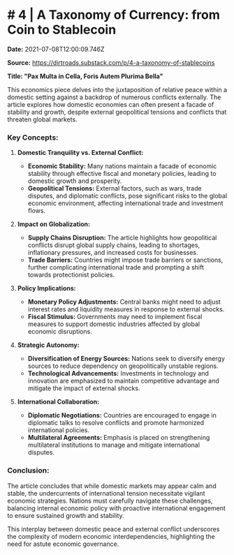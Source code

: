 # # 4 | A Taxonomy of Currency: from Coin to Stablecoin 

**Date:** 2021-07-08T12:00:09.746Z

**Source:** https://dirtroads.substack.com/p/4-a-taxonomy-of-stablecoins

**Title: "Pax Multa in Cella, Foris Autem Plurima Bella"**

This economics piece delves into the juxtaposition of relative peace within a domestic setting against a backdrop of numerous conflicts externally. The article explores how domestic economies can often present a facade of stability and growth, despite external geopolitical tensions and conflicts that threaten global markets.

### Key Concepts:

1. **Domestic Tranquility vs. External Conflict:**

   - **Economic Stability:** Many nations maintain a facade of economic stability through effective fiscal and monetary policies, leading to domestic growth and prosperity.
   - **Geopolitical Tensions:** External factors, such as wars, trade disputes, and diplomatic conflicts, pose significant risks to the global economic environment, affecting international trade and investment flows.

2. **Impact on Globalization:**

   - **Supply Chains Disruption:** The article highlights how geopolitical conflicts disrupt global supply chains, leading to shortages, inflationary pressures, and increased costs for businesses.
   - **Trade Barriers:** Countries might impose trade barriers or sanctions, further complicating international trade and prompting a shift towards protectionist policies.

3. **Policy Implications:**

   - **Monetary Policy Adjustments:** Central banks might need to adjust interest rates and liquidity measures in response to external shocks.
   - **Fiscal Stimulus:** Governments may need to implement fiscal measures to support domestic industries affected by global economic disruptions.

4. **Strategic Autonomy:**

   - **Diversification of Energy Sources:** Nations seek to diversify energy sources to reduce dependency on geopolitically unstable regions.
   - **Technological Advancements:** Investments in technology and innovation are emphasized to maintain competitive advantage and mitigate the impact of external shocks.

5. **International Collaboration:**

   - **Diplomatic Negotiations:** Countries are encouraged to engage in diplomatic talks to resolve conflicts and promote harmonized international policies.
   - **Multilateral Agreements:** Emphasis is placed on strengthening multilateral institutions to manage and mitigate international disputes.

### Conclusion:

The article concludes that while domestic markets may appear calm and stable, the undercurrents of international tension necessitate vigilant economic strategies. Nations must carefully navigate these challenges, balancing internal economic policy with proactive international engagement to ensure sustained growth and stability.

This interplay between domestic peace and external conflict underscores the complexity of modern economic interdependencies, highlighting the need for astute economic governance.